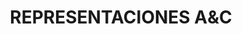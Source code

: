 ---
title: "REPRESENTACIONES A&C"
url: /quito/representaciones-ayc/
shop: reparación de automóviles
---